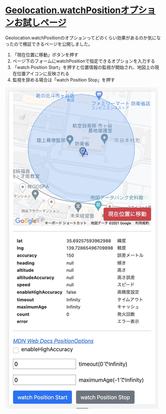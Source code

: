 # [Geolocation.watchPositionオプションお試しページ](https://rahhi555.github.io/geolocation-check/)

Geolocation.watchPositionのオプションってどのくらい効果があるのか気になったので検証できるページを公開しました。

1. 「現在位置に移動」ボタンを押す
2. ページ下のフォームにwatchPositionで指定できるオプションを入力する
3. 「watch Position Start」を押すと位置情報の監視が開始され、地図上の現在位置アイコンに反映される
4. 監視を辞める場合は「watch Position Stop」を押す

![見た目](スクリーンショット.jpg)